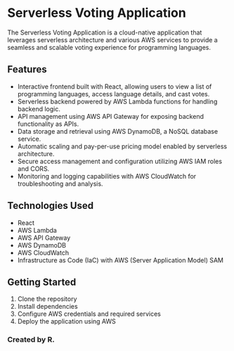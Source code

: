 # Serverless Voting Application

The Serverless Voting Application is a cloud-native application that leverages serverless architecture and various AWS services to provide a seamless and scalable voting experience for programming languages.

## Features

- Interactive frontend built with React, allowing users to view a list of programming languages, access language details, and cast votes.
- Serverless backend powered by AWS Lambda functions for handling backend logic.
- API management using AWS API Gateway for exposing backend functionality as APIs.
- Data storage and retrieval using AWS DynamoDB, a NoSQL database service.
- Automatic scaling and pay-per-use pricing model enabled by serverless architecture.
- Secure access management and configuration utilizing AWS IAM roles and CORS.
- Monitoring and logging capabilities with AWS CloudWatch for troubleshooting and analysis.

## Technologies Used

- React
- AWS Lambda
- AWS API Gateway
- AWS DynamoDB
- AWS CloudWatch
- Infrastructure as Code (IaC) with AWS (Server Application Model) SAM



## Getting Started

1. Clone the repository
2. Install dependencies
3. Configure AWS credentials and required services
4. Deploy the application using AWS


### Created by R.
